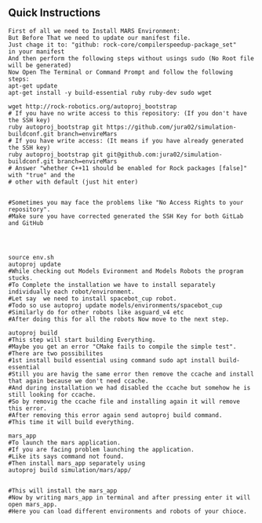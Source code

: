 ## Quick Instructions
    First of all we need to Install MARS Environment:
    But Before That we need to update our manifest file.
    Just chage it to: "github: rock-core/compilerspeedup-package_set"
    in your manifest 
    And then perform the following steps without usings sudo (No Root file will be generated)
    Now Open The Terminal or Command Prompt and follow the following steps:
    apt-get update
    apt-get install -y build-essential ruby ruby-dev sudo wget
    
    wget http://rock-robotics.org/autoproj_bootstrap
    # If you have no write access to this repository: (If you don't have the SSH key)
    ruby autoproj_bootstrap git https://github.com/jura02/simulation-buildconf.git branch=envireMars
    # If you have write access: (It means if you have already generated the SSH key)
    ruby autoproj_bootstrap git git@github.com:jura02/simulation-buildconf.git branch=envireMars
    # Answer "whether C++11 should be enabled for Rock packages [false]" with "true" and the
    # other with default (just hit enter)
    
    
    #Sometimes you may face the problems like "No Access Rights to your repository".
    #Make sure you have corrected generated the SSH Key for both GitLab and GitHub
    
    
    
    
    source env.sh
    autoproj update
    #While checking out Models Evironment and Models Robots the program stucks.
    #To Complete the installation we have to install separately individually each robot/environment.
    #Let say  we need to install spacebot_cup robot.
    #Todo so use autoproj update models/environments/spacebot_cup
    #Similarly do for other robots like asguard_v4 etc
    #After doing this for all the robots Now move to the next step. 

    autoproj build             
    #This step will start building Everything.
    #Maybe you get an error "CMake fails to compile the simple test".
    #There are two possibilites 
    #1st install build essential using command sudo apt install build-essential
    #Still you are havig the same error then remove the ccache and install that again because we don't need ccache.
    #And during installation we had disabled the ccache but somehow he is still looking for ccache.
    #So by removig the ccache file and installing again it will remove this error.
    #After removing this error again send autoproj build command.
    #This time it will build everything.
    
    mars_app
    #To launch the mars application.
    #If you are facing problem launching the application.
    #Like its says command not found.
    #Then install mars_app separately using 
    autoproj build simulation/mars/app/
    
    
    #This will install the mars_app
    #Now by writing mars_app in terminal and after pressing enter it will open mars_app.
    #Here you can load different environments and robots of your chioce.
    
    
    

